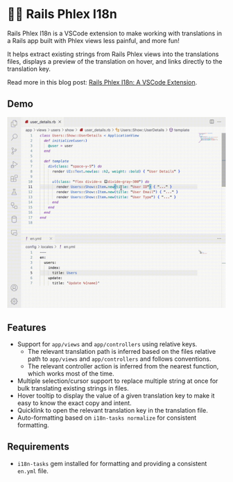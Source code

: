 # 💎🌐 Rails Phlex I18n

Rails Phlex I18n is a VSCode extension to make working with translations in a Rails app built with Phlex views less painful, and more fun!

It helps extract existing strings from Rails Phlex views into the translations files, displays a preview of the translation on hover, and links directly to the translation key.

Read more in this blog post: [Rails Phlex I18n: A VSCode Extension](https://www.skovy.dev/blog/rails-phlex-i18n-vscode-extension). 

## Demo

![demo](/assets/demo.gif)

## Features

- Support for `app/views` and `app/controllers` using relative keys.
  - The relevant translation path is inferred based on the files relative path to `app/views` and `app/controllers` and follows conventions.
  - The relevant controller action is inferred from the nearest function, which works most of the time.
- Multiple selection/cursor support to replace multiple string at once for bulk translating existing strings in files.
- Hover tooltip to display the value of a given translation key to make it easy to know the exact copy and intent.
- Quicklink to open the relevant translation key in the translation file.
- Auto-formatting based on `i18n-tasks normalize` for consistent formatting.

## Requirements

- `i18n-tasks` gem installed for formatting and providing a consistent `en.yml` file.
